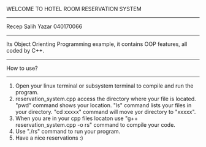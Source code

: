 WELCOME TO HOTEL ROOM RESERVATION SYSTEM
**********************
Recep Salih Yazar
040170066
**********************
Its Object Orienting Programming example, it contains OOP features, all coded by C++.
**********************
How to use?
**********************
1. Open your linux terminal or subsystem terminal to compile and run the program. 
2. reservation_system.cpp access the directory where your file is located.
	"pwd" command shows your location.
	"ls" command lists your files in your directory.
	"cd xxxxx" command will move yor directory to "xxxxx".
3. When you are in your cpp files locaton use "g++ reservation_system.cpp -o rs" command to compile your code.
4. Use "./rs" command to run your program.
5. Have a nice reservations :)
